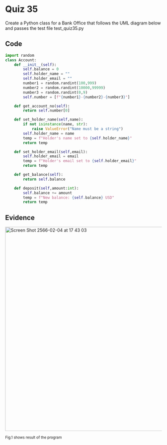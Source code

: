# Quiz 35

Create a Python class for a Bank Office that follows the UML diagram below and passes the test file test_quiz35.py

## Code

```py
import random
class Account:
    def __init__(self):
        self.balance = 0
        self.holder_name = ""
        self.holder_email = ""
        number1 = random.randint(100,999)
        number2 = random.randint(10000,99999)
        number3 = random.randint(0,9)
        self.number = [f"{number1}-{number2}-{number3}"]

    def get_account_no(self):
        return self.number[0]

    def set_holder_name(self,name):
        if not isinstance(name, str):
            raise ValueError("Name must be a string")
        self.holder_name = name
        temp = f"Holder's name set to {self.holder_name}"
        return temp

    def set_holder_email(self,email):
        self.holder_email = email
        temp = f"Holder's email set to {self.holder_email}"
        return temp

    def get_balance(self):
        return self.balance

    def deposit(self,amount:int):
        self.balance += amount
        temp = f"New balance: {self.balance} USD"
        return temp
```

## Evidence

<img width="656" alt="Screen Shot 2566-02-04 at 17 43 03" src="https://user-images.githubusercontent.com/111941936/216757930-9a9af768-17ac-4597-9234-cf6d3a91a468.png">

<sub>Fig.1 shows result of the program
